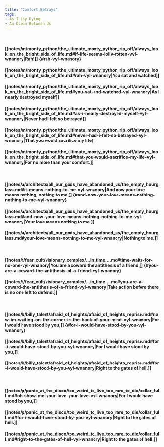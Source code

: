 ```yaml
---
title: "Comfort Betrays"
tags:
- As I Lay Dying
- An Ocean Between Us
---
```

&nbsp;
#### [[notes/m/monty_python/the_ultimate_monty_python_rip_off/always_look_on_the_bright_side_of_life.md#if-life-seems-jolly-rotten-vyl-wnanory|Rah!]] {#rah-vyl-wnanory}
#### [[notes/m/monty_python/the_ultimate_monty_python_rip_off/always_look_on_the_bright_side_of_life.md#rah-vyl-wnanory|You sat and watched]]
#### [[notes/m/monty_python/the_ultimate_monty_python_rip_off/always_look_on_the_bright_side_of_life.md#you-sat-and-watched-vyl-wnanory|As I nearly destroyed myself]]
#### [[notes/m/monty_python/the_ultimate_monty_python_rip_off/always_look_on_the_bright_side_of_life.md#as-i-nearly-destroyed-myself-vyl-wnanory|Never had I felt so betrayed]]
#### [[notes/m/monty_python/the_ultimate_monty_python_rip_off/always_look_on_the_bright_side_of_life.md#never-had-i-felt-so-betrayed-vyl-wnanory|That you would sacrifice my life]]
#### [[notes/m/monty_python/the_ultimate_monty_python_rip_off/always_look_on_the_bright_side_of_life.md#that-you-would-sacrifice-my-life-vyl-wnanory|For no more than your comfort.]]
&nbsp;
#### [[notes/a/architects/all_our_gods_have_abandoned_us/the_empty_hourglass.md#it-means-nothing-to-me-vyl-wnanory|And now your love means nothing, nothing to me,]] {#and-now-your-love-means-nothing-nothing-to-me-vyl-wnanory}
#### [[notes/a/architects/all_our_gods_have_abandoned_us/the_empty_hourglass.md#and-now-your-love-means-nothing-nothing-to-me-vyl-wnanory|Your love means nothing to me.]]
#### [[notes/a/architects/all_our_gods_have_abandoned_us/the_empty_hourglass.md#your-love-means-nothing-to-me-vyl-wnanory|Nothing to me.]]
&nbsp;
#### [[notes/f/fear_cult/visionary_complex/…in_time….md#time-waits-for-no-one-vyl-wnanory|You are a coward the antithesis of a friend,]] {#you-are-a-coward-the-antithesis-of-a-friend-vyl-wnanory}
#### [[notes/f/fear_cult/visionary_complex/…in_time….md#you-are-a-coward-the-antithesis-of-a-friend-vyl-wnanory|Take action before there is no one left to defend.]]
&nbsp;
#### [[notes/b/billy_talent/afraid_of_heights/afraid_of_heights_reprise.md#now-im-waiting-on-the-corner-in-the-back-of-your-mind-vyl-wnanory|For I would have stood by you,]] {#for-i-would-have-stood-by-you-vyl-wnanory}
#### [[notes/b/billy_talent/afraid_of_heights/afraid_of_heights_reprise.md#for-i-would-have-stood-by-you-vyl-wnanory|For I would have stood by you,]]
#### [[notes/b/billy_talent/afraid_of_heights/afraid_of_heights_reprise.md#for-i-would-have-stood-by-you-vyl-wnanory|Right to the gates of hell.]]
&nbsp;
#### [[notes/p/panic_at_the_disco/too_weird_to_live_too_rare_to_die/collar_full.md#oh-show-me-your-love-your-love-vyl-wnanory|For I would have stood by you,]]
#### [[notes/p/panic_at_the_disco/too_weird_to_live_too_rare_to_die/collar_full.md#for-i-would-have-stood-by-you-vyl-wnanory|Right to the gates of hell.]]
#### [[notes/p/panic_at_the_disco/too_weird_to_live_too_rare_to_die/collar_full.md#right-to-the-gates-of-hell-vyl-wnanory|Right to the gates of hell.]]
